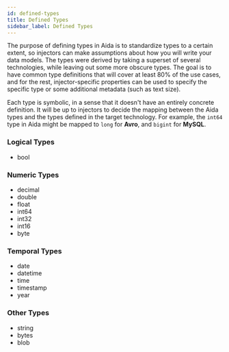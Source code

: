 ```yaml
---
id: defined-types
title: Defined Types
sidebar_label: Defined Types
---
```


The purpose of defining types in Aida is to standardize types to a certain extent, so injectors can make assumptions about how you will write your data models. The types were derived by taking a superset of several technologies, while leaving out some more obscure types. The goal is to have common type definitions that will cover at least 80% of the use cases, and for the rest, injector-specific properties can be used to specify the specific type or some additional metadata (such as text size).

Each type is symbolic, in a sense that it doesn't have an entirely concrete definition. It will be up to injectors to decide the mapping between the Aida types and the types defined in the target technology. For example, the `int64` type in Aida might be mapped to `long` for **Avro**, and `bigint` for **MySQL**.

### Logical Types

- bool

### Numeric Types

- decimal
- double
- float
- int64
- int32
- int16
- byte


### Temporal Types

- date
- datetime
- time
- timestamp
- year

### Other Types

- string
- bytes
- blob
